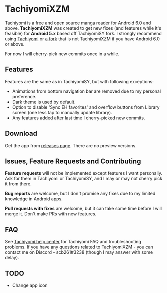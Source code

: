 # TachiyomiXZM
Tachiyomi is a free and open source manga reader for Android 6.0 and above. **TachiyomiXZM** was created to get new fixes (and features while it's feasible) for **Android 5.x** based off TachiyomiSY fork. I strongly recommend using [Tachiyomi](https://github.com/tachiyomiorg/tachiyomi) or [a fork](https://tachiyomi.org/forks/) that is not TachiyomiXZM if you have Android 6.0 or above.

For now I will cherry-pick new commits once in a while.

## Features

Features are the same as in TachiyomiSY, but with following exceptions:
* Animations from bottom navigation bar are removed due to my personal preference.
* Dark theme is used by default.
* Option to disable 'Sync EH favorites' and overflow buttons from Library screen (one less tap to manually update library).
* Any features added after last time I cherry-picked new commits.

## Download
Get the app from [releases page](https://github.com/scb261/TachiyomiXZM/releases). There are no preview versions.

## Issues, Feature Requests and Contributing

**Feature requests** will not be implemented except features I want personally. Ask for them in Tachiyomi or TachiyomiSY, and I may or may not cherry pick it from there.

**Bug reports** are welcome, but I don't promise any fixes due to my limited knowledge in Android apps.

**Pull requests with fixes** are welcome, but it can take some time before I will merge it. Don't make PRs with new features.

## FAQ

See [Tachiyomi help center](https://tachiyomi.org/help/) for Tachiyomi FAQ and troubleshooting problems. If you have any questions related to TachiyomiXZM - you can contact me on Discord - scb261#3238 (though I may answer with some delay).

## TODO

* Change app icon
